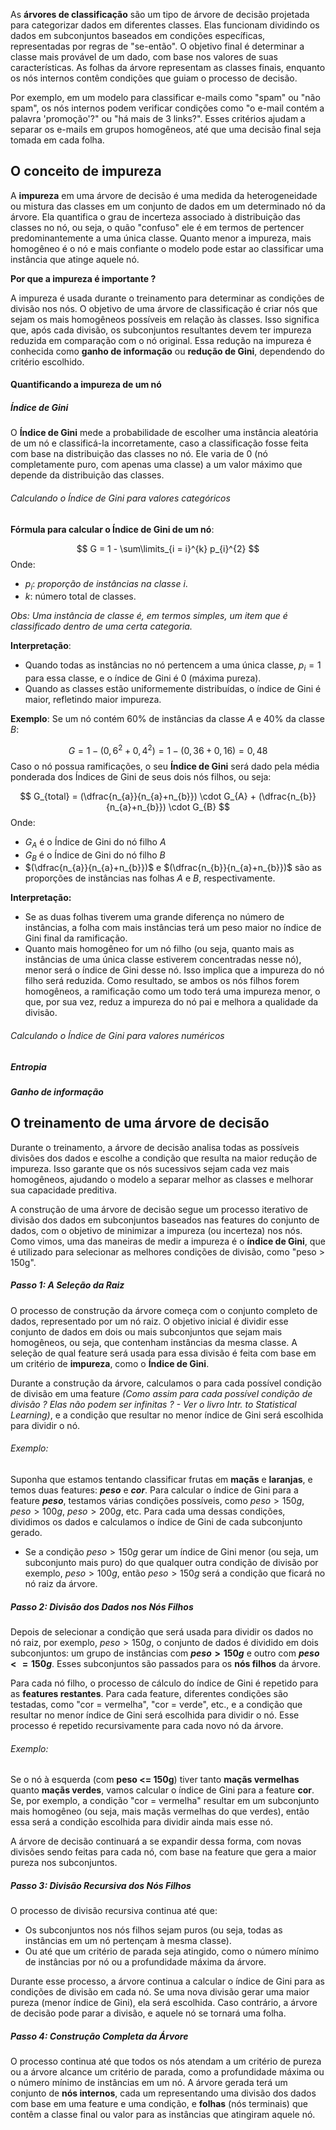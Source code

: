 As **árvores de classificação** são um tipo de árvore de decisão projetada para categorizar dados em diferentes classes. Elas funcionam dividindo os dados em subconjuntos baseados em condições específicas, representadas por regras de "se-então". O objetivo final é determinar a classe mais provável de um dado, com base nos valores de suas características. As folhas da árvore representam as classes finais, enquanto os nós internos contêm condições que guiam o processo de decisão.

Por exemplo, em um modelo para classificar e-mails como "spam" ou "não spam", os nós internos podem verificar condições como "o e-mail contém a palavra 'promoção'?" ou "há mais de 3 links?". Esses critérios ajudam a separar os e-mails em grupos homogêneos, até que uma decisão final seja tomada em cada folha.

## O conceito de impureza

A **impureza** em uma árvore de decisão é uma medida da heterogeneidade ou mistura das classes em um conjunto de dados em um determinado nó da árvore. Ela quantifica o grau de incerteza associado à distribuição das classes no nó, ou seja, o quão "confuso" ele é em termos de pertencer predominantemente a uma única classe. Quanto menor a impureza, mais homogêneo é o nó e mais confiante o modelo pode estar ao classificar uma instância que atinge aquele nó.

**Por que a impureza é importante ?**

A impureza é usada durante o treinamento para determinar as condições de divisão nos nós. O objetivo de uma árvore de classificação é criar nós que sejam os mais homogêneos possíveis em relação às classes. Isso significa que, após cada divisão, os subconjuntos resultantes devem ter impureza reduzida em comparação com o nó original. Essa redução na impureza é conhecida como **ganho de informação** ou **redução de Gini**, dependendo do critério escolhido.

#### Quantificando a impureza de um nó

##### **Índice de Gini**

O **Índice de Gini** mede a probabilidade de escolher uma instância aleatória de um nó e classificá-la incorretamente, caso a classificação fosse feita com base na distribuição das classes no nó. Ele varia de 0 (nó completamente puro, com apenas uma classe) a um valor máximo que depende da distribuição das classes.

###### Calculando o Índice de Gini para valores categóricos

**Fórmula para calcular o Índice de Gini de um nó**:

$$
	G = 1 - \sum\limits_{i = i}^{k} p_{i}^{2}
$$
Onde:
- $p_{i}:$ *proporção de instâncias na classe* $i$.
- $k:$ número total de classes.

*Obs: Uma instância de classe é, em termos simples, um item que é classificado dentro de uma certa categoria.*

**Interpretação**:

- Quando todas as instâncias no nó pertencem a uma única classe, $p_{i} = 1$ para essa classe, e o índice de Gini é $0$ (máxima pureza).
- Quando as classes estão uniformemente distribuídas, o índice de Gini é maior, refletindo maior impureza.

**Exemplo**: Se um nó contém 60% de instâncias da classe $A$ e 40% da classe $B$:

$$
	G = 1 - (0,6^{2} + 0,4^{2}) = 1 - (0,36 + 0,16) = 0,48
$$
Caso o nó possua ramificações, o seu **Índice de Gini** será dado pela média ponderada dos Índices de Gini de seus dois nós filhos, ou seja:

$$
G_{total} = (\dfrac{n_{a}}{n_{a}+n_{b}}) \cdot G_{A} + (\dfrac{n_{b}}{n_{a}+n_{b}}) \cdot G_{B}
$$
Onde:
- $G_{A}$ é o Índice de Gini do nó filho $A$
- $G_{B}$ é o Índice de Gini do nó filho $B$ 
- $(\dfrac{n_{a}}{n_{a}+n_{b}})$  e  $(\dfrac{n_{b}}{n_{a}+n_{b}})$ são as proporções de instâncias nas folhas $A$ e $B$, respectivamente.

**Interpretação:**

- Se as duas folhas tiverem uma grande diferença no número de instâncias, a folha com mais instâncias terá um peso maior no índice de Gini final da ramificação.
- Quanto mais homogêneo for um nó filho (ou seja, quanto mais as instâncias de uma única classe estiverem concentradas nesse nó), menor será o índice de Gini desse nó. Isso implica que a impureza do nó filho será reduzida. Como resultado, se ambos os nós filhos forem homogêneos, a ramificação como um todo terá uma impureza menor, o que, por sua vez, reduz a impureza do nó pai e melhora a qualidade da divisão.

###### Calculando o Índice de Gini para valores numéricos
##### Entropia

##### Ganho de informação

## O treinamento de uma árvore de decisão

Durante o treinamento, a árvore de decisão analisa todas as possíveis divisões dos dados e escolhe a condição que resulta na maior redução de impureza. Isso garante que os nós sucessivos sejam cada vez mais homogêneos, ajudando o modelo a separar melhor as classes e melhorar sua capacidade preditiva.

A construção de uma árvore de decisão segue um processo iterativo de divisão dos dados em subconjuntos baseados nas features do conjunto de dados, com o objetivo de minimizar a impureza (ou incerteza) nos nós. Como vimos, uma das maneiras de medir a impureza é o **índice de Gini**, que é utilizado para selecionar as melhores condições de divisão, como "peso > 150g".

##### Passo 1: A Seleção da Raiz

O processo de construção da árvore começa com o conjunto completo de dados, representado por um nó raiz. O objetivo inicial é dividir esse conjunto de dados em dois ou mais subconjuntos que sejam mais homogêneos, ou seja, que contenham instâncias da mesma classe. A seleção de qual feature será usada para essa divisão é feita com base em um critério de **impureza**, como o **Índice de Gini**.

Durante a construção da árvore, calculamos o para cada possível condição de divisão em uma feature *(Como assim para cada possível condição de divisão ? Elas não podem ser infinitas ? - Ver o livro Intr. to Statistical Learning)*, e a condição que resultar no menor índice de Gini será escolhida para dividir o nó.

###### Exemplo:

Suponha que estamos tentando classificar frutas em **maçãs** e **laranjas**, e temos duas features: **$peso$** e **$cor$**. Para calcular o índice de Gini para a feature **$peso$**, testamos várias condições possíveis, como $peso > 150g$, $peso > 100g$, $peso > 200g$, etc. Para cada uma dessas condições, dividimos os dados e calculamos o índice de Gini de cada subconjunto gerado.

- Se a condição $peso > 150g$ gerar um índice de Gini menor (ou seja, um subconjunto mais puro) do que qualquer outra condição de divisão por exemplo, $peso > 100g$, então $peso > 150g$ será a condição que ficará no nó raiz da árvore.

##### Passo 2: Divisão dos Dados nos Nós Filhos

Depois de selecionar a condição que será usada para dividir os dados no nó raiz, por exemplo, $peso > 150g$, o conjunto de dados é dividido em dois subconjuntos: um grupo de instâncias com **$peso > 150g$** e outro com **$peso <= 150g$**. Esses subconjuntos são passados para os **nós filhos** da árvore.

Para cada nó filho, o processo de cálculo do índice de Gini é repetido para as **features restantes**. Para cada feature, diferentes condições são testadas, como "cor = vermelha", "cor = verde", etc., e a condição que resultar no menor índice de Gini será escolhida para dividir o nó. Esse processo é repetido recursivamente para cada novo nó da árvore.

###### Exemplo:

Se o nó à esquerda (com **peso <= 150g**) tiver tanto **maçãs vermelhas** quanto **maçãs verdes**, vamos calcular o índice de Gini para a feature **cor**. Se, por exemplo, a condição "cor = vermelha" resultar em um subconjunto mais homogêneo (ou seja, mais maçãs vermelhas do que verdes), então essa será a condição escolhida para dividir ainda mais esse nó.

A árvore de decisão continuará a se expandir dessa forma, com novas divisões sendo feitas para cada nó, com base na feature que gera a maior pureza nos subconjuntos.

##### Passo 3: Divisão Recursiva dos Nós Filhos

O processo de divisão recursiva continua até que:

- Os subconjuntos nos nós filhos sejam puros (ou seja, todas as instâncias em um nó pertençam à mesma classe).
- Ou até que um critério de parada seja atingido, como o número mínimo de instâncias por nó ou a profundidade máxima da árvore.

Durante esse processo, a árvore continua a calcular o índice de Gini para as condições de divisão em cada nó. Se uma nova divisão gerar uma maior pureza (menor índice de Gini), ela será escolhida. Caso contrário, a árvore de decisão pode parar a divisão, e aquele nó se tornará uma folha.

##### Passo 4: Construção Completa da Árvore

O processo continua até que todos os nós atendam a um critério de pureza ou a árvore alcance um critério de parada, como a profundidade máxima ou o número mínimo de instâncias em um nó. A árvore gerada terá um conjunto de **nós internos**, cada um representando uma divisão dos dados com base em uma feature e uma condição, e **folhas** (nós terminais) que contêm a classe final ou valor para as instâncias que atingiram aquele nó.